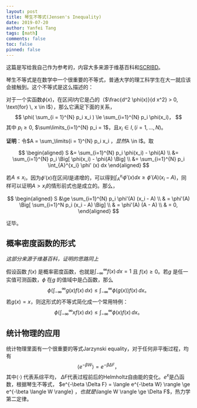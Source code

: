 ```yaml
---
layout: post
title: 琴生不等式(Jensen's Inequality)
date: 2019-07-20
author: Yanfei Tang
tags: [math]
comments: false
toc: false
pinned: false
---
```




这篇是写给我自己作为参考的，内容大多来源于维基百科和[SCRIBD](https://www.scribd.com/document/105657184/A-Proof-of-Jensen-s-Inequality)。

<!-- more -->

琴生不等式是在数学中一个很重要的不等式，普通大学的理工科学生在大一就应该会接触到。这个不等式是这么描述的：

对于一个实函数$\phi(x)$，在区间$I$内它是凸的（$\frac{d^2 \phi(x)}{d x^2} > 0, \text{for} \, x \in I$），那么它满足下面的关系，
$$
\phi( \sum_{i = 1}^{N} p_i x_i ) \le \sum_{i=1}^{N} p_i \phi(x_i)，
$$
其中 $p_i \ge 0$, $\sum\limits_{i=1}^{N} p_i = 1$，且$x_i \in I, (i = 1, …, N)$。

**证明**：令$A =  \sum_\limits{i = 1}^{N} p_i x_i $，显然$A \in I$。取


$$
\begin{aligned}
S &= \sum_{i=1}^{N} p_i \phi(x_i) - \phi(A) \\
  &= \sum_{i=1}^{N} p_i \Big[  \phi(x_i) - \phi(A) \Big] \\
  &= \sum_{i=1}^{N} p_i \int_{A}^{x_i} \phi' (x) dx
\end{aligned}
$$


若$A \le x_i$，因为$\phi'(x)$在区间$I$是递增的，可以得到$\int_{A}^{x_i} \phi' (x) dx \ge \phi'(A) (x_i - A)$，同样可以证明$A > x_i$的情形前式也是成立的。那么，


$$
\begin{aligned}
S &\ge \sum_{i=1}^{N} p_i \phi'(A) (x_i - A) \\
	& = \phi'(A) \Big[ \sum_{i=1}^N p_i (x_i - A) \Big] \\
	& = \phi'(A) (A - A) \\
	& = 0,
\end{aligned}
$$


证毕。

## 概率密度函数的形式

*这部分来源于维基百科，证明的思路同上*

假设函数 $f(x)$ 是概率密度函数，也就是$\int_{- \infty}^{\infty} f(x) \, dx = 1$ 且 $f(x) \ge 0$。若$g$ 是任一实值可测函数，$\phi$ 在$g$ 的值域中是凸函数，那么
$$
\phi \Big( \int_{-\infty}^{\infty} g(x) f(x) \, dx \Big) 
\le \int_{-\infty}^{\infty} \phi(g(x)) f(x) \, dx 。
$$
若$g(x) = x$，则这形式的不等式简化成一个常用特例：
$$
\phi \Big( \int_{-\infty}^{\infty} x f(x) \, dx \Big) 
\le \int_{-\infty}^{\infty} \phi(x) f(x) \, dx 。
$$

## 统计物理的应用

统计物理里面有一个很重要的等式Jarzynski equality，对于任何非平衡过程，均有
$$
\langle e^{-\beta W} \rangle = e^{-\beta \Delta F}，
$$
其中$\langle \cdot \rangle$ 代表系综平均， $\Delta F$代表过程前后的Helmholtz自由能的变化。$e^{x}$是凸函数，根据琴生不等式， $e^{-\beta \Delta F} = \langle e^{-\beta W} \rangle  \ge e^{-\beta \langle W \rangle} $， 也就是$\langle W \rangle \ge \Delta F$，热力学第二定律。
